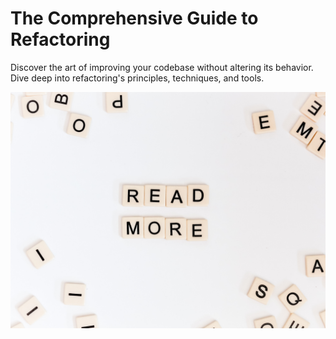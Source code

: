 # The Comprehensive Guide to Refactoring

Discover the art of improving your codebase without altering its behavior. Dive deep into refactoring's principles, techniques, and tools. 

![Refactoring Image](./artifacts/refactoring_image.jpg)
